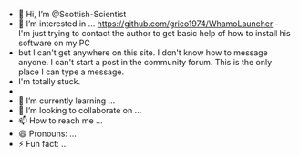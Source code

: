 - 👋 Hi, I’m @Scottish-Scientist
- 👀 I’m interested in ... https://github.com/grico1974/WhamoLauncher - I'm just trying to contact the author to get basic help of how to install his software on my PC
- but I can't get anywhere on this site. I don't know how to message anyone. I can't start a post in the community forum. This is the only place I can type a message.
- I'm totally stuck. 
- 
- 🌱 I’m currently learning ...
- 💞️ I’m looking to collaborate on ...
- 📫 How to reach me ...
- 😄 Pronouns: ...
- ⚡ Fun fact: ...

<!---
Scottish-Scientist/Scottish-Scientist is a ✨ special ✨ repository because its `README.md` (this file) appears on your GitHub profile.
You can click the Preview link to take a look at your changes.
--->
